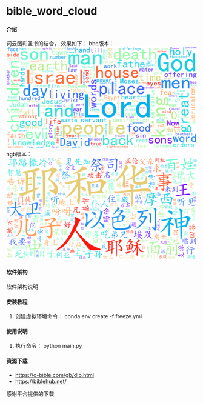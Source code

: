 # bible_word_cloud

#### 介绍
词云图和圣书的结合， 效果如下：
bbe版本：
![bbe_wordcloud](./products/bbe_wordcloud.png)
hgb版本：
![hgb_wordcloud](./products/hgb_wordcloud.png)


#### 软件架构
软件架构说明


#### 安装教程

1.  创建虚拟环境命令： conda env create -f freeze.yml

#### 使用说明

1.  执行命令： python main.py

#### 资源下载

- <https://o-bible.com/gb/dlb.html>
- <https://biblehub.net/>

感谢平台提供的下载
